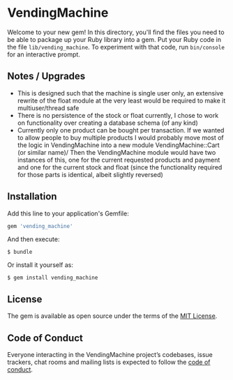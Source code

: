 # VendingMachine

Welcome to your new gem! In this directory, you'll find the files you need to be able to package up your Ruby library into a gem. Put your Ruby code in the file `lib/vending_machine`. To experiment with that code, run `bin/console` for an interactive prompt.

## Notes / Upgrades

* This is designed such that the machine is single user only, an extensive rewrite of the float module at the very least would be required to make it multiuser/thread safe
* There is no persistence of the stock or float currently, I chose to work on functionality over creating a database schema (of any kind)
* Currently only one product can be bought per transaction.  If we wanted to allow people to buy multiple products I would probably move most of the logic in VendingMachine into a new module VendingMachine::Cart (or similar name)/  Then the VendingMachine module would have two instances of this, one for the current requested products and payment and one for the current stock and float (since the functionality required for those parts is identical, albeit slightly reversed)

## Installation

Add this line to your application's Gemfile:

```ruby
gem 'vending_machine'
```

And then execute:

    $ bundle

Or install it yourself as:

    $ gem install vending_machine

## License

The gem is available as open source under the terms of the [MIT License](https://opensource.org/licenses/MIT).

## Code of Conduct

Everyone interacting in the VendingMachine project’s codebases, issue trackers, chat rooms and mailing lists is expected to follow the [code of conduct](https://github.com/[USERNAME]/vending_machine/blob/master/CODE_OF_CONDUCT.md).
